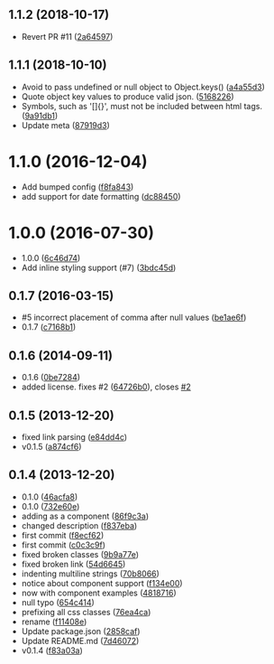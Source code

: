 <a name="1.1.2"></a>
## 1.1.2 (2018-10-17)

* Revert PR #11 ([2a64597](https://github.com/mafintosh/json-markup/commit/2a64597))



<a name="1.1.1"></a>
## 1.1.1 (2018-10-10)

* Avoid to pass undefined or null object to Object.keys() ([a4a55d3](https://github.com/mafintosh/json-markup/commit/a4a55d3))
* Quote object key values to produce valid json. ([5168226](https://github.com/mafintosh/json-markup/commit/5168226))
* Symbols, such as '[]{}', must not be included between html tags. ([9a91db1](https://github.com/mafintosh/json-markup/commit/9a91db1))
* Update meta ([87919d3](https://github.com/mafintosh/json-markup/commit/87919d3))



<a name="1.1.0"></a>
# 1.1.0 (2016-12-04)

* Add bumped config ([f8fa843](https://github.com/mafintosh/json-markup/commit/f8fa843))
* add support for date formatting ([dc88450](https://github.com/mafintosh/json-markup/commit/dc88450))



<a name="1.0.0"></a>
# 1.0.0 (2016-07-30)

* 1.0.0 ([6c46d74](https://github.com/mafintosh/json-markup/commit/6c46d74))
* Add inline styling support (#7) ([3bdc45d](https://github.com/mafintosh/json-markup/commit/3bdc45d))



<a name="0.1.7"></a>
## 0.1.7 (2016-03-15)

* #5 incorrect placement of comma after null values ([be1ae6f](https://github.com/mafintosh/json-markup/commit/be1ae6f))
* 0.1.7 ([c7168b1](https://github.com/mafintosh/json-markup/commit/c7168b1))



<a name="0.1.6"></a>
## 0.1.6 (2014-09-11)

* 0.1.6 ([0be7284](https://github.com/mafintosh/json-markup/commit/0be7284))
* added license. fixes #2 ([64726b0](https://github.com/mafintosh/json-markup/commit/64726b0)), closes [#2](https://github.com/mafintosh/json-markup/issues/2)



<a name="0.1.5"></a>
## 0.1.5 (2013-12-20)

* fixed link parsing ([e84dd4c](https://github.com/mafintosh/json-markup/commit/e84dd4c))
* v0.1.5 ([a874cf6](https://github.com/mafintosh/json-markup/commit/a874cf6))



<a name="0.1.4"></a>
## 0.1.4 (2013-12-20)

* 0.1.0 ([46acfa8](https://github.com/mafintosh/json-markup/commit/46acfa8))
* 0.1.0 ([732e60e](https://github.com/mafintosh/json-markup/commit/732e60e))
* adding as a component ([86f9c3a](https://github.com/mafintosh/json-markup/commit/86f9c3a))
* changed description ([f837eba](https://github.com/mafintosh/json-markup/commit/f837eba))
* first commit ([f8ecf62](https://github.com/mafintosh/json-markup/commit/f8ecf62))
* first commit ([c0c3c9f](https://github.com/mafintosh/json-markup/commit/c0c3c9f))
* fixed broken classes ([9b9a77e](https://github.com/mafintosh/json-markup/commit/9b9a77e))
* fixed broken link ([54d6645](https://github.com/mafintosh/json-markup/commit/54d6645))
* indenting multiline strings ([70b8066](https://github.com/mafintosh/json-markup/commit/70b8066))
* notice about component support ([f134e00](https://github.com/mafintosh/json-markup/commit/f134e00))
* now with component examples ([4818716](https://github.com/mafintosh/json-markup/commit/4818716))
* null typo ([654c414](https://github.com/mafintosh/json-markup/commit/654c414))
* prefixing all css classes ([76ea4ca](https://github.com/mafintosh/json-markup/commit/76ea4ca))
* rename ([f11408e](https://github.com/mafintosh/json-markup/commit/f11408e))
* Update package.json ([2858caf](https://github.com/mafintosh/json-markup/commit/2858caf))
* Update README.md ([7d46072](https://github.com/mafintosh/json-markup/commit/7d46072))
* v0.1.4 ([f83a03a](https://github.com/mafintosh/json-markup/commit/f83a03a))



